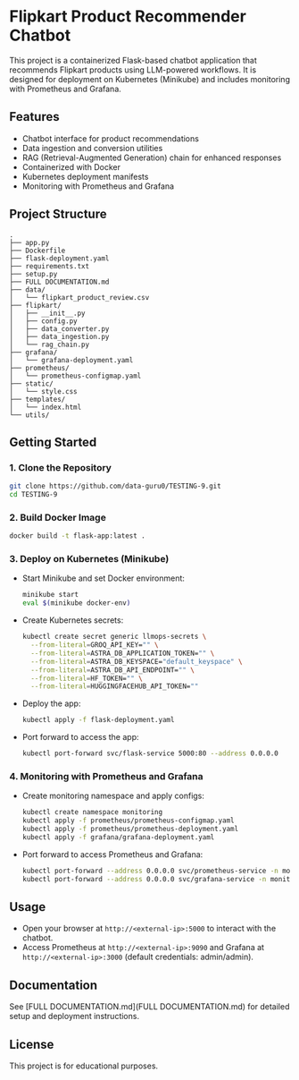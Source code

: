 # Flipkart Product Recommender Chatbot

This project is a containerized Flask-based chatbot application that recommends Flipkart products using LLM-powered workflows. It is designed for deployment on Kubernetes (Minikube) and includes monitoring with Prometheus and Grafana.

## Features

- Chatbot interface for product recommendations
- Data ingestion and conversion utilities
- RAG (Retrieval-Augmented Generation) chain for enhanced responses
- Containerized with Docker
- Kubernetes deployment manifests
- Monitoring with Prometheus and Grafana

## Project Structure

```
.
├── app.py
├── Dockerfile
├── flask-deployment.yaml
├── requirements.txt
├── setup.py
├── FULL DOCUMENTATION.md
├── data/
│   └── flipkart_product_review.csv
├── flipkart/
│   ├── __init__.py
│   ├── config.py
│   ├── data_converter.py
│   ├── data_ingestion.py
│   └── rag_chain.py
├── grafana/
│   └── grafana-deployment.yaml
├── prometheus/
│   └── prometheus-configmap.yaml
├── static/
│   └── style.css
├── templates/
│   └── index.html
└── utils/
```

## Getting Started

### 1. Clone the Repository

```bash
git clone https://github.com/data-guru0/TESTING-9.git
cd TESTING-9
```

### 2. Build Docker Image

```bash
docker build -t flask-app:latest .
```

### 3. Deploy on Kubernetes (Minikube)

- Start Minikube and set Docker environment:

  ```bash
  minikube start
  eval $(minikube docker-env)
  ```

- Create Kubernetes secrets:

  ```bash
  kubectl create secret generic llmops-secrets \
    --from-literal=GROQ_API_KEY="" \
    --from-literal=ASTRA_DB_APPLICATION_TOKEN="" \
    --from-literal=ASTRA_DB_KEYSPACE="default_keyspace" \
    --from-literal=ASTRA_DB_API_ENDPOINT="" \
    --from-literal=HF_TOKEN="" \
    --from-literal=HUGGINGFACEHUB_API_TOKEN=""
  ```

- Deploy the app:

  ```bash
  kubectl apply -f flask-deployment.yaml
  ```

- Port forward to access the app:

  ```bash
  kubectl port-forward svc/flask-service 5000:80 --address 0.0.0.0
  ```

### 4. Monitoring with Prometheus and Grafana

- Create monitoring namespace and apply configs:

  ```bash
  kubectl create namespace monitoring
  kubectl apply -f prometheus/prometheus-configmap.yaml
  kubectl apply -f prometheus/prometheus-deployment.yaml
  kubectl apply -f grafana/grafana-deployment.yaml
  ```

- Port forward to access Prometheus and Grafana:

  ```bash
  kubectl port-forward --address 0.0.0.0 svc/prometheus-service -n monitoring 9090:9090
  kubectl port-forward --address 0.0.0.0 svc/grafana-service -n monitoring 3000:3000
  ```

## Usage

- Open your browser at `http://<external-ip>:5000` to interact with the chatbot.
- Access Prometheus at `http://<external-ip>:9090` and Grafana at `http://<external-ip>:3000` (default credentials: admin/admin).

## Documentation

See [FULL DOCUMENTATION.md](FULL DOCUMENTATION.md) for detailed setup and deployment instructions.

## License

This project is for educational purposes.